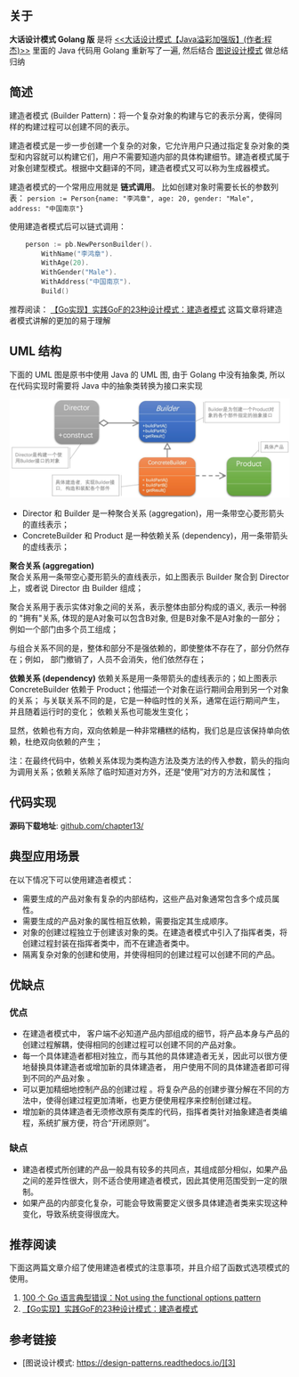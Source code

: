 [1]: https://github.com/ruanrunxue/Practice-Design-Pattern--Go-Implementation/blob/main/docs/go_practice_design_pattern__builder.md
[2]: https://github.com/hzgaoshichao/playwithdesignpattern/tree/main/chapter13
[3]: https://design-patterns.readthedocs.io/zh-cn/latest/creational_patterns/builder.html
[4]: https://book.douban.com/subject/36116620/
[5]: https://design-patterns.readthedocs.io/zh-cn/latest/index.html
[6]: https://100go.co/#not-using-the-functional-options-pattern-11
## 关于
**大话设计模式 Golang 版** 是将 [<<大话设计模式【Java溢彩加强版】(作者:程杰)>>][4] 里面的 Java 代码用 Golang 重新写了一遍, 然后结合 [图说设计模式][5] 做总结归纳

## 简述
建造者模式 (Builder Pattern)：将一个复杂对象的构建与它的表示分离，使得同样的构建过程可以创建不同的表示。

建造者模式是一步一步创建一个复杂的对象，它允许用户只通过指定复杂对象的类型和内容就可以构建它们，用户不需要知道内部的具体构建细节。建造者模式属于对象创建型模式。根据中文翻译的不同，建造者模式又可以称为生成器模式。

建造者模式的一个常用应用就是 **链式调用**。
比如创建对象时需要长长的参数列表：
`persion := Person{name: "李鸿章", age: 20, gender: "Male", address: "中国南京"}`

使用建造者模式后可以链式调用：
```go
	person := pb.NewPersonBuilder().
		WithName("李鸿章").
		WithAge(20).
		WithGender("Male").
		WithAddress("中国南京").
		Build()
```

推荐阅读： [【Go实现】实践GoF的23种设计模式：建造者模式][2]
这篇文章将建造者模式讲解的更加的易于理解

## UML 结构
下面的 UML 图是原书中使用 Java 的 UML 图, 由于 Golang 中没有抽象类, 所以在代码实现时需要将 Java 中的抽象类转换为接口来实现


![chapter13-01-uml.png](../images/chapter13-01-uml.png)

- Director 和 Builder 是一种聚合关系 (aggregation)，用一条带空心菱形箭头的直线表示；
- ConcreteBuilder 和 Product 是一种依赖关系 (dependency)，用一条带箭头的虚线表示；

**聚合关系 (aggregation)**  
聚合关系用一条带空心菱形箭头的直线表示，如上图表示 Builder 聚合到 Director 上，或者说 Director 由 Builder 组成；

聚合关系用于表示实体对象之间的关系，表示整体由部分构成的语义, 表示一种弱的 "拥有"关系, 体现的是A对象可以包含B对象, 但是B对象不是A对象的一部分；例如一个部门由多个员工组成；

与组合关系不同的是，整体和部分不是强依赖的，即使整体不存在了，部分仍然存在；例如， 部门撤销了，人员不会消失，他们依然存在；  

**依赖关系 (dependency)**
依赖关系是用一条带箭头的虚线表示的；如上图表示 ConcreteBuilder 依赖于 Product；他描述一个对象在运行期间会用到另一个对象的关系；
与关联关系不同的是，它是一种临时性的关系，通常在运行期间产生，并且随着运行时的变化； 依赖关系也可能发生变化；

显然，依赖也有方向，双向依赖是一种非常糟糕的结构，我们总是应该保持单向依赖，杜绝双向依赖的产生；

注：在最终代码中，依赖关系体现为类构造方法及类方法的传入参数，箭头的指向为调用关系；依赖关系除了临时知道对方外，还是“使用”对方的方法和属性；

## 代码实现
**源码下载地址**: [github.com/chapter13/][2]


## 典型应用场景
在以下情况下可以使用建造者模式：

- 需要生成的产品对象有复杂的内部结构，这些产品对象通常包含多个成员属性。
- 需要生成的产品对象的属性相互依赖，需要指定其生成顺序。
- 对象的创建过程独立于创建该对象的类。在建造者模式中引入了指挥者类，将创建过程封装在指挥者类中，而不在建造者类中。
- 隔离复杂对象的创建和使用，并使得相同的创建过程可以创建不同的产品。

## 优缺点
### 优点
- 在建造者模式中， 客户端不必知道产品内部组成的细节，将产品本身与产品的创建过程解耦，使得相同的创建过程可以创建不同的产品对象。
- 每一个具体建造者都相对独立，而与其他的具体建造者无关，因此可以很方便地替换具体建造者或增加新的具体建造者， 用户使用不同的具体建造者即可得到不同的产品对象 。
- 可以更加精细地控制产品的创建过程 。将复杂产品的创建步骤分解在不同的方法中，使得创建过程更加清晰，也更方便使用程序来控制创建过程。
- 增加新的具体建造者无须修改原有类库的代码，指挥者类针对抽象建造者类编程，系统扩展方便，符合“开闭原则”。


### 缺点
- 建造者模式所创建的产品一般具有较多的共同点，其组成部分相似，如果产品之间的差异性很大，则不适合使用建造者模式，因此其使用范围受到一定的限制。
- 如果产品的内部变化复杂，可能会导致需要定义很多具体建造者类来实现这种变化，导致系统变得很庞大。

## 推荐阅读
下面这两篇文章介绍了使用建造者模式的注意事项，并且介绍了函数式选项模式的使用。
1. [100 个 Go 语言典型错误：Not using the functional options pattern][6]
2.  [【Go实现】实践GoF的23种设计模式：建造者模式][2]

## 参考链接
- [图说设计模式: https://design-patterns.readthedocs.io/][3]
